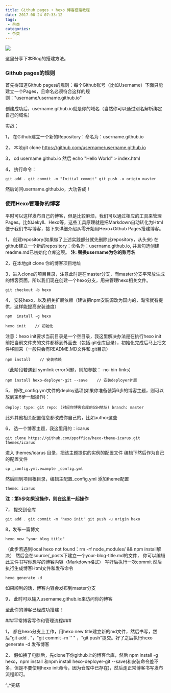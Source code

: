 ```yaml
---
title: Github pages + hexo 博客搭建教程
date: 2017-08-24 07:33:12
tags:
 - 杂类
categories:
 - 杂类
---
```

![](http://ov4crdzpr.bkt.clouddn.com/17-8-24/87900151.jpg)

这里分享下本Blog的搭建方法。

### Github pages的规则 ###
首先得知道Github pages的规则：每个Github账号（比如Username）下面只能建立一个Pages，且命名必须符合这样的规则："username/username.github.io"

创建成功后，username.github.io就是你的域名（当然你可以通过别名解析绑定自己的域名）

实战：

1， 在Github建立一个新的Repository：命名为：username.github.io

2， 本地git clone https://github.com/username/username.github.io

3， cd username.github.io 然后 echo "Hello World" > index.html

4， 执行命令：

 `git add .
 git commit -m "Initial commit"
 git push -u origin master`

然后访问username.github.io，大功告成！

### 使用Hexo管理你的博客 ###

平时可以这样发布自己的博客，但是比较麻烦，我们可以通过相应的工具来管理Pages。比如Jekyll、Hexo等，这些工具原理就是把Markdown自动转化为Html便于我们书写博客，接下来详细介绍从零开始用Hexo+Github Pages搭建博客。

1， 创建repository(如果做了上述实践部分就先删除此repository，从头来)
在github建立一个新的repository：命名为：username.github.io, 并且勾选创建readme.md已初始化仓库这项。
**注: 替换username为你的账号名**

2，在本地git clone 你的博客项目地址

3，进入clone的项目目录，注意此时是在master分支，而master分支平常放生成的博客页面，所以我们现在创建一个hexo分支，用来管理hexo相关文件。

`git checkout -b hexo`

4， 安装hexo，以及相关扩展依赖（建议把npm安装源改为国内的，淘宝就有提供，这样能提高安装速度）

`npm  install -g hexo`

`hexo init    // 初始化`

注意：hexo init要求当前目录是一个空目录，我这里解决办法是在执行hexo init 前把当前文件夹的文件都移到外面去（包括.git仓库目录），初始化完成后马上把文件移回来（一般只会有README.MD文件和.git目录）


`npm install    // 安装依赖`

（此阶段若遇到 symlink error问题，则加参数：-no-bin-links）

`npm install hexo-deployer-git --save    // 安装deployer扩展`

5，  修改_config.yml文件的deploy选项(如果你准备装第6步的博客主题，则可以放到第6步一起操作)：

`deploy:
type: git
repo: (对应你博客仓库的SSH地址)
branch: master`

此外其他相关配置信息都改成你自己的，比如author这些

6， 选一个博客主题，我这里用的：icarus

`git clone https://github.com/ppoffice/hexo-theme-icarus.git themes/icarus`

进入 themes/icarus 目录，把该主题提供的实例的配置文件 编辑下然后作为自己的配置文件

`cp _config.yml.example _config.yml`

然后回到项目根目录，编辑主配置_config.yml 添加theme配置

`theme: icarus`

**注：第5步如果没操作，则在这里一起操作**

7， 提交到仓库

`git add .
git commit -m 'hexo init'
git push -u origin hexo`


8，发布一篇博文

`hexo new "your blog title"`

（此步若遇到local hexo not found：rm -rf node_modules/ && npm install解决）
然后会在source/_posts下建立一个your-blog-title.md的文件，
你可以编辑此文件书写你想写的博客内容（Markdown格式）
写好后执行一次commit
然后执行生成博客Html文件和发布命令

`hexo generate -d`

如果顺利的话，博客内容会发布到master分支

9， 此时可以输入username.github.io来访问你的博客

至此你的博客已经成功搭建！

###平常博客写作和管理流程###

1， 都在hexo分支上工作，用hexo new title建立新的md文件，然后书写，然后"git add . "，"git commit -m '' " ，"git push"提交。好了之后执行hexo generate -d 发布博客

2， 假如换了电脑后，先clone下你github上的博客仓库，然后 npm install -g hexo，npm install 和npm install hexo-deployer-git --save(和安装命令差不多，但是不要使用hexo init命令，因为仓库中已存在)，然后走正常博客书写发布流程即可。

^_^完结

